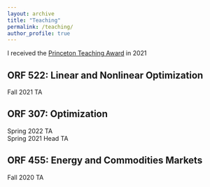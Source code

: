```yaml
---
layout: archive
title: "Teaching"
permalink: /teaching/
author_profile: true
---
```


I received the [Princeton Teaching Award](https://www.princeton.edu/news/2022/05/13/graduate-students-honored-excellence-teaching) in 2021

## ORF 522: Linear and Nonlinear Optimization
Fall 2021 TA

## ORF 307: Optimization
Spring 2022 TA\
Spring 2021 Head TA

## ORF 455: Energy and Commodities Markets
Fall 2020 TA


